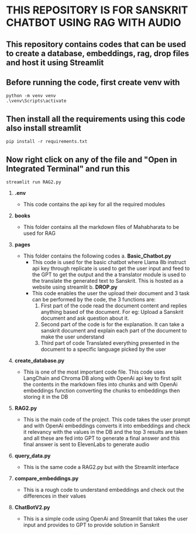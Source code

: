 # THIS REPOSITORY IS FOR SANSKRIT CHATBOT USING RAG WITH AUDIO

## This repository contains codes that can be used to create a database, embeddings, rag, drop files and host it using Streamlit

## Before running the code, first create venv with 
    python -m venv venv
    .\venv\Scripts\activate
    
## Then install all the requirements using this code also install streamlit
    pip install -r requirements.txt 

## Now right click on any of the file and "Open in Integrated Terminal" and run this
    streamlit run RAG2.py

1. **.env**
   - This code contains the api key for all the required modules
     
2. **books**
   - This folder contains all the markdown files of Mahabharata to be used for RAG

3. **pages**
   - This folder contains the following codes
     a. **Basic_Chatbot.py**
        - This code is used for the basic chatbot where Llama 8b instruct api key through replicate is used to get the user input and feed to the GPT to get the output and the a translator module is
          used to the translate the generated text to Sanskrit. This is hosted as a website using streamlit
     b. **DROP.py**
        - This code enables the user the upload their document and 3 task can be performed by the code, the 3 functions are:
          1) First part of the code read the document content and replies anything based of the document. For eg: Upload a Sanskrit document and ask question about it.
          2) Second part of the code is for the explanation. It can take a sanskrit document and explain each part of the document to make the user understand
          3) Third part of code Translated everything presented in the document to a specific language picked by the user

4. **create_database.py**
   - This is one of the most important code file. This code uses LangChain and Chroma DB along with OpenAi api key to first split the contents in the markdown files into chunks and with OpenAi
     embeddings function converting the chunks to embeddings then storing it in the DB

5. **RAG2.py**
   - This is the main code of the project. This code takes the user prompt and with OpenAi embeddings converts it into embeddings and check it relevancy with the values in the DB and the top 3
     results are taken and all these are fed into GPT to generate a final answer and this final answer is sent to ElevenLabs to generate audio

6. **query_data.py**
   - This is the same code a RAG2.py but with the Streamlit interface

7. **compare_embeddings.py**
   - This is a rough code to understand embeddings and check out the differences in their values

8. **ChatBotV2.py**
   - This is a simple code using OpenAi and Streamlit that takes the user input and provides to GPT to provide solution in Sanskrit
